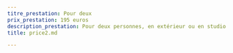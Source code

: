 ```yaml
---
titre_prestation: Pour deux
prix_prestation: 195 euros
description_prestation: Pour deux personnes, en extérieur ou en studio.
title: price2.md

---
```

